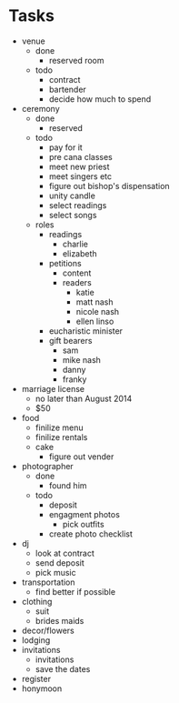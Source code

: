 Tasks
===

- venue
    - done
        - reserved room
    -  todo
        - contract
        - bartender
        - decide how much to spend
- ceremony
    - done
        - reserved
    - todo
        - pay for it
        - pre cana classes
        - meet new priest
        - meet singers etc
        - figure out bishop's dispensation
        - unity candle
        - select readings
        - select songs
    - roles
        - readings
            - charlie
            - elizabeth
        - petitions
            - content
            - readers
                - katie
                - matt nash
                - nicole nash
                - ellen linso
        - eucharistic minister
        - gift bearers
            - sam
            - mike nash
            - danny
            - franky
- marriage license
    - no later than August 2014
    - $50
- food
    - finilize menu
    - finilize rentals
    - cake
        - figure out vender
- photographer
    - done
        - found him
    - todo
        - deposit
        - engagment photos
            - pick outfits
        - create photo checklist
- dj
    - look at contract
    - send deposit
    - pick music
- transportation
    - find better if possible
- clothing
    - suit
    - brides maids
- decor/flowers
- lodging
- invitations
    - invitations
    - save the dates
- register
- honymoon
